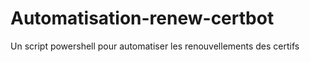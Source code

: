# Automatisation-renew-certbot
Un script powershell pour automatiser les renouvellements des certifs
